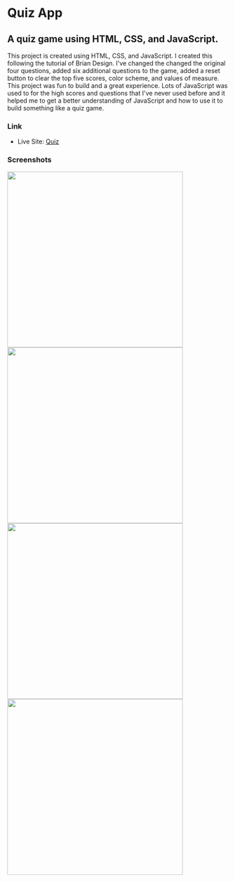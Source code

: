 <h1>Quiz App</h1>

<h2>A quiz game using HTML, CSS, and JavaScript.</h2>

<p>This project is created using HTML, CSS, and JavaScript. I created this following the tutorial of Brian Design. I've changed the changed the original four questions, added six additional questions to the game, added a reset button to clear the top five scores,  color scheme, and values of measure. This project was fun to build and a great experience. Lots of JavaScript was used to for the high scores and questions that I've never used before and it helped me to get a better understanding of JavaScript and how to use it to build something like a quiz game.</p>

### Link

- Live Site: [Quiz](https://quiz-game-project.netlify.app/)

### Screenshots

<img src="/screenshot/home.png" width="400"><img src="/screenshot/question.png" width="400">
<img src="/screenshot/end.png" width="400"><img src="/screenshot/highscore.png" width="400">

